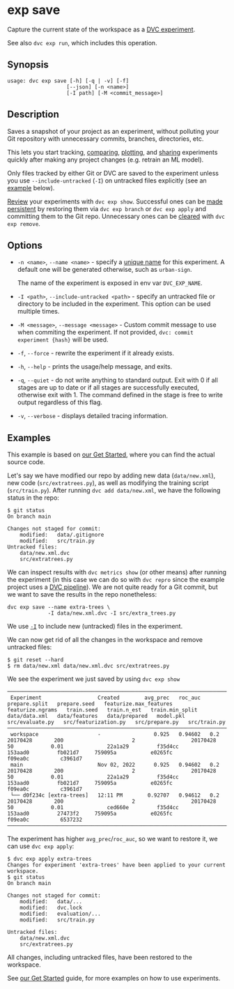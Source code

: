 # exp save

Capture the current state of the <abbr>workspace</abbr> as a [DVC experiment].

[dvc experiment]: /doc/user-guide/experiment-management

<admon type="info">

See also `dvc exp run`, which includes this operation.

</admon>

## Synopsis

```usage
usage: dvc exp save [-h] [-q | -v] [-f]
                   [--json] [-n <name>]
                   [-I path] [-M <commit_message>]
```

## Description

Saves a snapshot of your <abbr>project</abbr> as an <abbr>experiment</abbr>,
without polluting your Git repository with unnecessary commits, branches,
directories, etc.

This lets you start tracking, [comparing], [plotting], and [sharing] experiments
quickly after making any project changes (e.g. retrain an ML model).

[comparing]: /doc/user-guide/experiment-management/comparing-experiments
[plotting]: /doc/user-guide/experiment-management/visualizing-plots
[sharing]: /doc/user-guide/experiment-management/persisting-experiments

<admon type="tip">

Only files tracked by either Git or DVC are saved to the experiment unless you
use `--include-untracked` (`-I`) on untracked files explicitly (see an
[example](#examples) below).

</admon>

[Review] your experiments with `dvc exp show`. Successful ones can be [made
persistent] by restoring them via `dvc exp branch` or `dvc exp apply` and
committing them to the Git repo. Unnecessary ones can be [cleared] with
`dvc exp remove`.

[review]: /doc/user-guide/experiment-management/comparing-experiments
[made persistent]: /doc/user-guide/experiment-management/persisting-experiments
[cleared]: /doc/user-guide/experiment-management/cleaning-experiments

## Options

- `-n <name>`, `--name <name>` - specify a [unique name] for this experiment. A
  default one will be generated otherwise, such as `urban-sign`.

  <admon type="tip">

  The name of the experiment is exposed in env var `DVC_EXP_NAME`.

  </admon>

- `-I <path>`, `--include-untracked <path>` - specify an untracked file or
  directory to be included in the experiment. This option can be used multiple
  times.

- `-M <message>`, `--message <message>` - Custom commit message to use when
  commiting the experiment. If not provided, `dvc: commit experiment {hash}`
  will be used.

- `-f`, `--force` - rewrite the experiment if it already exists.

- `-h`, `--help` - prints the usage/help message, and exits.

- `-q`, `--quiet` - do not write anything to standard output. Exit with 0 if all
  stages are up to date or if all stages are successfully executed, otherwise
  exit with 1. The command defined in the stage is free to write output
  regardless of this flag.

- `-v`, `--verbose` - displays detailed tracing information.

[unique name]:
  /doc/user-guide/experiment-management#how-does-dvc-track-experiments

## Examples

<admon type="info">

This example is based on [our Get Started], where you can find the actual source
code.

[our get started]: /doc/start/experiments

</admon>

Let's say we have modified our repo by adding new data (`data/new.xml`), new
code (`src/extratrees.py`), as well as modifying the training script
(`src/train.py`). After running `dvc add data/new.xml`, we have the following
status in the repo:

```cli
$ git status
On branch main

Changes not staged for commit:
	modified:   data/.gitignore
	modified:   src/train.py
Untracked files:
	data/new.xml.dvc
	src/extratrees.py
```

We can inspect results with `dvc metrics show` (or other means) after running
the experiment (in this case we can do so with `dvc repro` since the example
project uses a [DVC pipeline]). We are not quite ready for a Git commit, but we
want to save the results in the repo nonetheless:

```cli
dvc exp save --name extra-trees \
             -I data/new.xml.dvc -I src/extra_trees.py
```

[dvc pipeline]: /doc/user-guide/pipelines

<admon type="info">

We use [`-I`](#-I) to include new (untracked) files in the experiment.

</admon>

We can now get rid of all the changes in the <abbr>workspace</abbr> and remove
untracked files:

```cli
$ git reset --hard
$ rm data/new.xml data/new.xml.dvc src/extratrees.py
```

We see the experiment we just saved by using `dvc exp show`

```dvctable
────────────────────────────────────────────────────────────────────────────────────────────────────────────────────────────────────────────────────────────────────────────────────────────────────────────────────────────────────────────────────────────────────────────────────────────────────────────────────────────
 Experiment                  Created        avg_prec   roc_auc   prepare.split   prepare.seed   featurize.max_features   featurize.ngrams   train.seed   train.n_est   train.min_split   data/data.xml   data/features   data/prepared   model.pkl   src/evaluate.py   src/featurization.py   src/prepare.py   src/train.py
────────────────────────────────────────────────────────────────────────────────────────────────────────────────────────────────────────────────────────────────────────────────────────────────────────────────────────────────────────────────────────────────────────────────────────────────────────────────────────────
 workspace                   -                 0.925   0.94602   0.2             20170428       200                      2                  20170428     50            0.01              22a1a29         f35d4cc         153aad0         fb021d7     759095a           e0265fc                f09ea0c          c3961d7
 main                        Nov 02, 2022      0.925   0.94602   0.2             20170428       200                      2                  20170428     50            0.01              22a1a29         f35d4cc         153aad0         fb021d7     759095a           e0265fc                f09ea0c          c3961d7
 └── d0f234c [extra-trees]   12:11 PM        0.92707   0.94612   0.2             20170428       200                      2                  20170428     50            0.01              ced660e         f35d4cc         153aad0         27473f2     759095a           e0265fc                f09ea0c          6537232
────────────────────────────────────────────────────────────────────────────────────────────────────────────────────────────────────────────────────────────────────────────────────────────────────────────────────────────────────────────────────────────────────────────────────────────────────────────────────────────
```

The experiment has higher `avg_prec`/`roc_auc`, so we want to restore it, we can
use `dvc exp apply`:

```cli
$ dvc exp apply extra-trees
Changes for experiment 'extra-trees' have been applied to your current workspace.
$ git status
On branch main

Changes not staged for commit:
	modified:   data/...
	modified:   dvc.lock
	modified:   evaluation/...
	modified:   src/train.py

Untracked files:
	data/new.xml.dvc
	src/extratrees.py
```

All changes, including untracked files, have been restored to the workspace.

<admon type="info">

See [our Get Started] guide, for more examples on how to use experiments.

</admon>
